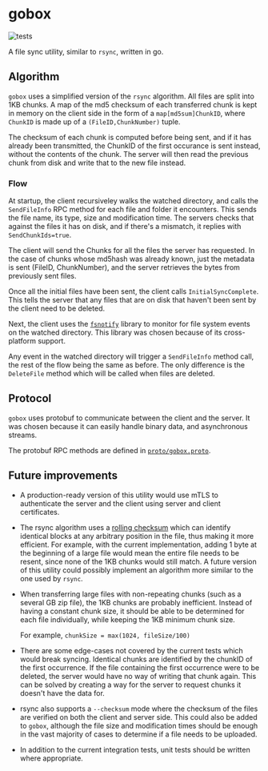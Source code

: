 # gobox
![tests](https://github.com/adrianmester/gobox/actions/workflows/go.yml/badge.svg)

A file sync utility, similar to `rsync`, written in go.

## Algorithm

`gobox` uses a simplified version of the `rsync` algorithm. All files are split
into 1KB chunks. A map of the md5 checksum of each transferred chunk is kept in
memory on the client side in the form of a `map[md5sum]ChunkID`, where `ChunkID`
is made up of a `(FileID,ChunkNumber)` tuple.

The checksum of each chunk is computed before being sent, and if it has already
been transmitted, the ChunkID of the first occurance is sent instead, without
the contents of the chunk. The server will then read the previous chunk from disk
and write that to the new file instead.

### Flow

At startup, the client recursiveley walks the watched directory, and calls the `SendFileInfo`
RPC method for each file and folder it encounters. This sends the file name, its
type, size and modification time. The servers checks that against the files it
has on disk, and if there's a mismatch, it replies with `SendChunkIds=true`.

The client will send the Chunks for all the files the server has requested. In
the case of chunks whose md5hash was already known, just the metadata is sent
(FileID, ChunkNumber), and the server retrieves the bytes from previously sent
files.

Once all the initial files have been sent, the client calls `InitialSyncComplete`.
This tells the server that any files that are on disk that haven't been sent by
the client need to be deleted.

Next, the client uses the [`fsnotify`](https://github.com/fsnotify/fsnotify)
library to monitor for file system events on the watched directory. This library
was chosen because of its cross-platform support.

Any event in the watched directory will trigger a `SendFileInfo` method call, the
rest of the flow being the same as before. The only difference is the `DeleteFile`
method which will be called when files are deleted.

## Protocol

`gobox` uses protobuf to communicate between the client and the server. It was
chosen because it can easily handle binary data, and asynchronous streams.

The protobuf RPC methods are defined in [`proto/gobox.proto`](./proto/gobox.proto).

## Future improvements

* A production-ready version of this utility would use mTLS to authenticate the
  server and the client using server and client certificates.
  
* The rsync algorithm uses a [rolling checksum](https://rsync.samba.org/tech_report/node3.html)
  which can identify identical blocks at any arbitrary
  position in the file, thus making it more efficient. For example, with the
  current implementation, adding 1 byte
  at the beginning of a large file would mean the entire file needs to be resent,
  since none of the 1KB chunks would still match. A future version of this utility
  could possibly implement an algorithm more similar to the one used by `rsync`.

* When transferring large files with non-repeating chunks (such as a several GB zip
  file), the 1KB chunks are probably inefficient. Instead of having a constant
  chunk size, it should be able to be determined for each file individually, while
  keeping the 1KB minimum chunk size.
  
  For example, `chunkSize = max(1024, fileSize/100)`

* There are some edge-cases not covered by the current tests which
  would break syncing. Identical chunks are identified by the chunkID of the first
  occurrence. If the file containing the first occurrence were to be deleted, the
  server would have no way of writing that chunk again. This can be solved by
  creating a way for the server to request chunks it doesn't have the data for.
  
* rsync also supports a `--checksum` mode where the checksum of the files are verified
  on both the client and server side. This could also be added to `gobox`, although
  the file size and modification times should be enough in the vast majority of cases
  to determine if a file needs to be uploaded.
  
* In addition to the current integration tests, unit tests should be written where
  appropriate.
